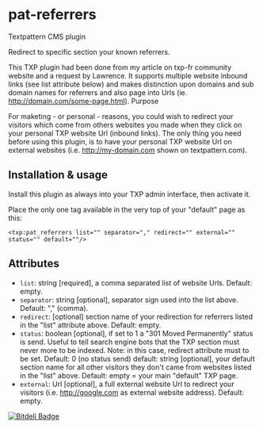 # pat-referrers

Textpattern CMS plugin

Redirect to specific section your known referrers.

This TXP plugin had been done from my article on txp-fr community website and a request by Lawrence. It supports multiple website inbound links (see list attribute below) and makes distinction upon domains and sub domain names for referrers and also page into Urls (ie. http://domain.com/some-page.html).
Purpose

For maketing - or personal - reasons, you could wish to redirect your visitors which come from others websites you made when they click on your personal TXP website Url (inbound links). The only thing you need before using this plugin, is to have your personal TXP website Url on external websites (i.e. http://my-domain.com shown on textpattern.com).

## Installation & usage

Install this plugin as always into your TXP admin interface, then activate it.

Place the only one tag available in the very top of your "default" page as this:

    <txp:pat_referrers list="" separator="," redirect="" external="" status="" default=""/>

## Attributes

* `list`: string [required], a comma separated list of website Urls. Default: empty.
* `separator`: string [optional], separator sign used into the list above. Default: "," (comma).
* `redirect`: [optional] section name of your redirection for referrers listed in the "list" attribute above. Default: empty.
* `status`: boolean [optional], if set to 1 a "301 Moved Permanently" status is send. Useful to tell search engine bots that the TXP section must never more to be indexed. Note: in this case, redirect attribute must to be set. Default: 0 (no status send)
default: string [optional], your default section name for all other visitors they don't came from websites listed in the "list" above. Default: empty = your main "default" TXP page.
* `external`: Url [optional], a full external website Url to redirect your visitors (i.e. http://google.com as external website address). Default: empty.



[![Bitdeli Badge](https://d2weczhvl823v0.cloudfront.net/cara-tm/pat-referrers/trend.png)](https://bitdeli.com/free "Bitdeli Badge")

